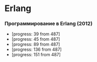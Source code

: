 # Erlang

### Программирование в Erlang (2012)
* [progress: 39 from 487]
* [progress: 45 from 487]
* [progress: 89 from 487]
* [progress: 136 from 487]
* [progress: 151 from 487]
